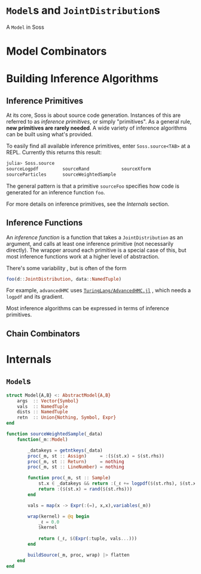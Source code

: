 # `Model`s and `JointDistribution`s

A `Model` in Soss

# Model Combinators



# Building Inference Algorithms

## Inference Primitives

At its core, Soss is about source code generation. Instances of this are referred to as *inference primitives*, or simply "primitives". As a general rule, **new primitives are rarely needed**. A wide variety of inference algorithms can be built using what's provided. 

To easily find all available inference primitives, enter `Soss.source<TAB>` at a REPL. Currently this returns this result:

```julia
julia> Soss.source
sourceLogpdf         sourceRand            sourceXform
sourceParticles      sourceWeightedSample
```

The general pattern is that a primitive `sourceFoo` specifies how code is generated for an inference function `foo`. 

For more details on inference primitives, see the *Internals* section.

## Inference Functions

An *inference function* is a function that takes a `JointDistribution` as an argument, and calls at least one inference primitive (not necessarily directly). The wrapper around each primitive is a special case of this, but most inference functions work at a higher level of abstraction.

There's some variability , but is often of the form

```julia
foo(d::JointDistribution, data::NamedTuple)
```

For example, `advancedHMC` uses [`TuringLang/AdvancedHMC.jl`](https://github.com/TuringLang/AdvancedHMC.jl) , which needs a `logpdf` and its gradient. 

Most inference algorithms can be expressed in terms of inference primitives. 

## Chain Combinators



## 

## 

# Internals

## `Model`s



```julia
struct Model{A,B} <: AbstractModel{A,B}
    args  :: Vector{Symbol}
    vals  :: NamedTuple
    dists :: NamedTuple
    retn  :: Union{Nothing, Symbol, Expr}
end
```



```julia
function sourceWeightedSample(_data)
    function(_m::Model)

        _datakeys = getntkeys(_data)
        proc(_m, st :: Assign)     = :($(st.x) = $(st.rhs))
        proc(_m, st :: Return)     = nothing
        proc(_m, st :: LineNumber) = nothing

        function proc(_m, st :: Sample)
            st.x ∈ _datakeys && return :(_ℓ += logpdf($(st.rhs), $(st.x)))
            return :($(st.x) = rand($(st.rhs)))
        end

        vals = map(x -> Expr(:(=), x,x),variables(_m)) 

        wrap(kernel) = @q begin
            _ℓ = 0.0
            $kernel
            
            return (_ℓ, $(Expr(:tuple, vals...)))
        end

        buildSource(_m, proc, wrap) |> flatten
    end
end

```



## 